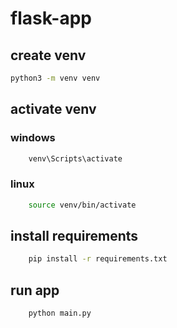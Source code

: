 # flask-app

## create venv

```bash
python3 -m venv venv
```

## activate venv

### windows

```bash
    venv\Scripts\activate

```

### linux

```bash
    source venv/bin/activate
```

## install requirements

```bash
    pip install -r requirements.txt
```

## run app

```bash
    python main.py
```
